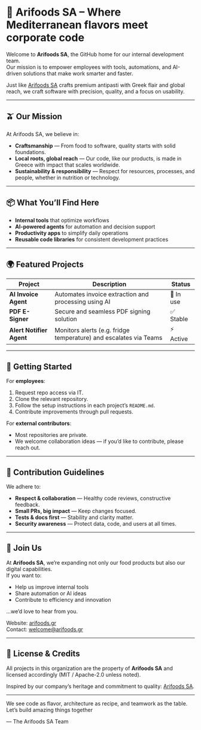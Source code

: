# 🌿 Arifoods SA – Where Mediterranean flavors meet corporate code

Welcome to **Arifoods SA**, the GitHub home for our internal development team.  
Our mission is to empower employees with tools, automations, and AI-driven solutions that make work smarter and faster.  

Just like [Arifoods SA](https://arifoods.gr) crafts premium antipasti with Greek flair and global reach, we craft software with precision, quality, and a focus on usability.

---

## 🫒 Our Mission

At Arifoods SA, we believe in:

- **Craftsmanship** — From food to software, quality starts with solid foundations.  
- **Local roots, global reach** — Our code, like our products, is made in Greece with impact that scales worldwide.  
- **Sustainability & responsibility** — Respect for resources, processes, and people, whether in nutrition or technology.  

---

## 📦 What You’ll Find Here

- **Internal tools** that optimize workflows  
- **AI-powered agents** for automation and decision support  
- **Productivity apps** to simplify daily operations  
- **Reusable code libraries** for consistent development practices  

---

## 🌍 Featured Projects

| Project | Description | Status |
|---------|-------------|--------|
| **AI Invoice Agent** | Automates invoice extraction and processing using AI | 🚀 In use |
| **PDF E-Signer** | Secure and seamless PDF signing solution | ✅ Stable |
| **Alert Notifier Agent** | Monitors alerts (e.g. fridge temperature) and escalates via Teams | ⚡ Active |

---

## 🚀 Getting Started

For **employees**:  
1. Request repo access via IT.  
2. Clone the relevant repository.  
3. Follow the setup instructions in each project’s `README.md`.  
4. Contribute improvements through pull requests.  

For **external contributors**:  
- Most repositories are private.  
- We welcome collaboration ideas — if you’d like to contribute, please reach out.  

---

## 🧩 Contribution Guidelines

We adhere to:

- **Respect & collaboration** — Healthy code reviews, constructive feedback.  
- **Small PRs, big impact** — Keep changes focused.  
- **Tests & docs first** — Stability and clarity matter.  
- **Security awareness** — Protect data, code, and users at all times.  

---

## 🤝 Join Us

At **Arifoods SA**, we’re expanding not only our food products but also our digital capabilities.  
If you want to:

- Help us improve internal tools  
- Share automation or AI ideas  
- Contribute to efficiency and innovation  

…we’d love to hear from you.  

Website: [arifoods.gr](https://arifoods.gr)  
Contact: welcome@arifoods.gr

---

## 📜 License & Credits

All projects in this organization are the property of **Arifoods SA** and licensed accordingly (MIT / Apache-2.0 unless noted).  

Inspired by our company’s heritage and commitment to quality: [Arifoods SA](https://arifoods.gr).  

---

We see code as flavor, architecture as recipe, and teamwork as the table.  
Let’s build amazing things together 

— The Arifoods SA Team  
